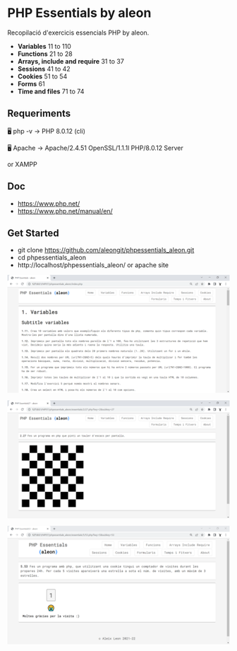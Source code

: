 # PHP Essentials by aleon

Recopilació d'exercicis essencials PHP by aleon.

- **Variables** 11 to 110
- **Functions** 21 to 28
- **Arrays, include and require** 31 to 37
- **Sessions** 41 to 42
- **Cookies** 51 to 54
- **Forms** 61
- **Time and files** 71 to 74


## Requeriments

🖥️ php -v
→ PHP 8.0.12 (cli)

🖥️ Apache
→ Apache/2.4.51 OpenSSL/1.1.1l PHP/8.0.12 Server

or XAMPP


## Doc
- https://www.php.net/
- https://www.php.net/manual/en/


## Get Started
- git clone https://github.com/aleongit/phpessentials_aleon.git
- cd phpessentials_aleon
- http://localhost/phpessentials_aleon/ or apache site


![Screenshot](screenshots/1.png)

![Screenshot](screenshots/2.png)

![Screenshot](screenshots/3.png)